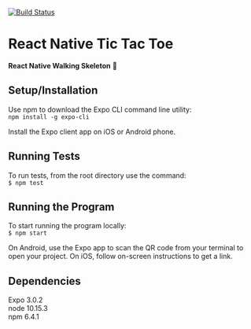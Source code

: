 [![Build Status](https://travis-ci.org/jchung722/tic_tac_toe_react_native.svg?branch=master)](https://travis-ci.org/jchung722/tic_tac_toe_react_native)
# React Native Tic Tac Toe
**React Native Walking Skeleton** 🦴

## Setup/Installation
Use npm to download the Expo CLI command line utility:  
```npm install -g expo-cli```

Install the Expo client app on iOS or Android phone.

## Running Tests
To run tests, from the root directory use the command:  
```$ npm test```

## Running the Program
To start running the program locally:  
```$ npm start```

On Android, use the Expo app to scan the QR code from your terminal to open your project. On iOS, follow on-screen instructions to get a link.
## Dependencies
Expo 3.0.2  
node 10.15.3  
npm 6.4.1  